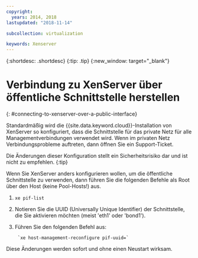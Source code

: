 ```yaml
---
copyright:
  years: 2014, 2018
lastupdated: "2018-11-14"

subcollection: virtualization

keywords: Xenserver
---
```

{:shortdesc: .shortdesc}
{:tip: .tip}
{:new_window: target="_blank"}

# Verbindung zu XenServer über öffentliche Schnittstelle herstellen
{: #connecting-to-xenserver-over-a-public-interface}

Standardmäßig wird die {{site.data.keyword.cloud}}-Installation von XenServer so konfiguriert, dass die Schnittstelle für das private Netz für alle Managementverbindungen verwendet wird. Wenn im privaten Netz Verbindungsprobleme auftreten, dann öffnen Sie ein Support-Ticket.

Die Änderungen dieser Konfiguration stellt ein Sicherheitsrisiko dar und ist nicht zu empfehlen.
{:tip}

Wenn Sie XenServer anders konfigurieren wollen, um die öffentliche Schnittstelle zu verwenden, dann führen Sie die folgenden Befehle als Root über den Host (keine Pool-Hosts!) aus.

1. `xe pif-list`

2. Notieren Sie die UUID (Universally Unique Identifier) der Schnittstelle, die Sie aktivieren möchten (meist 'eth1' oder 'bond1').

3. Führen Sie den folgenden Befehl aus:

        `xe host-management-reconfigure pif-uuid=`

Diese Änderungen werden sofort und ohne einen Neustart wirksam.

